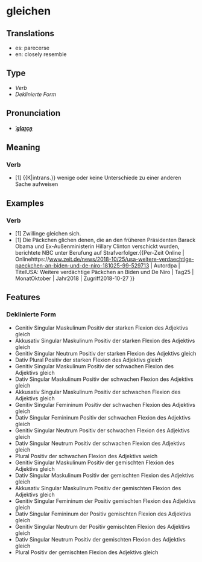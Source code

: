 # gleichen
## Translations
- es: parecerse
- en: closely resemble
## Type
- _Verb_
- _Deklinierte Form_
## Pronunciation
- **_[ˈɡlaɪ̯çn̩](https://commons.wikimedia.org/wiki/File:De-gleichen.ogg)_**
## Meaning
### Verb
- [1] {{K|intrans.}} wenige oder keine Unterschiede zu einer anderen Sache aufweisen
## Examples
### Verb
- [1] Zwillinge gleichen sich.
- [1] Die Päckchen glichen denen, die an den früheren Präsidenten Barack Obama und Ex-Außenministerin Hillary Clinton verschickt wurden, berichtete NBC unter Berufung auf Strafverfolger.<ref>{{Per-Zeit Online | Onlinehttps://www.zeit.de/news/2018-10/25/usa-weitere-verdaechtige-paeckchen-an-biden-und-de-niro-181025-99-529713 | Autordpa | TitelUSA: Weitere verdächtige Päckchen an Biden und De Niro | Tag25 | MonatOktober | Jahr2018 | Zugriff2018-10-27 }}</ref>
## Features
### Deklinierte Form
- Genitiv Singular Maskulinum Positiv der starken Flexion des Adjektivs gleich
- Akkusativ Singular Maskulinum Positiv der starken Flexion des Adjektivs gleich
- Genitiv Singular Neutrum Positiv der starken Flexion des Adjektivs gleich
- Dativ Plural Positiv der starken Flexion des Adjektivs gleich
- Genitiv Singular Maskulinum Positiv der schwachen Flexion des Adjektivs gleich
- Dativ Singular Maskulinum Positiv der schwachen Flexion des Adjektivs gleich
- Akkusativ Singular Maskulinum Positiv der schwachen Flexion des Adjektivs gleich
- Genitiv Singular Femininum Positiv der schwachen Flexion des Adjektivs gleich
- Dativ Singular Femininum Positiv der schwachen Flexion des Adjektivs gleich
- Genitiv Singular Neutrum Positiv der schwachen Flexion des Adjektivs gleich
- Dativ Singular Neutrum Positiv der schwachen Flexion des Adjektivs gleich
- Plural Positiv der schwachen Flexion des Adjektivs weich
- Genitiv Singular Maskulinum Positiv der gemischten Flexion des Adjektivs gleich
- Dativ Singular Maskulinum Positiv der gemischten Flexion des Adjektivs gleich
- Akkusativ Singular Maskulinum Positiv der gemischten Flexion des Adjektivs gleich
- Genitiv Singular Femininum der Positiv gemischten Flexion des Adjektivs gleich
- Dativ Singular Femininum der Positiv gemischten Flexion des Adjektivs gleich
- Genitiv Singular Neutrum der Positiv gemischten Flexion des Adjektivs gleich
- Dativ Singular Neutrum Positiv der gemischten Flexion des Adjektivs gleich
- Plural Positiv der gemischten Flexion des Adjektivs gleich
